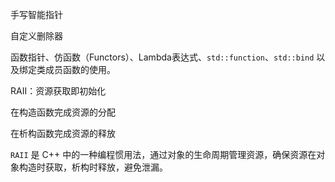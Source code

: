 手写智能指针

自定义删除器

函数指针、仿函数（Functors）、Lambda表达式、`std::function`、`std::bind` 以及绑定类成员函数的使用。



RAII：资源获取即初始化

在构造函数完成资源的分配

在析构函数完成资源的释放

`RAII` 是 C++ 中的一种编程惯用法，通过对象的生命周期管理资源，确保资源在对象构造时获取，析构时释放，避免泄漏。